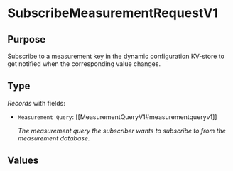 # SubscribeMeasurementRequestV1

## Purpose

<!-- --8<-- [start:purpose] -->
Subscribe to a measurement key in the dynamic configuration KV-store to get notified when the corresponding value changes.
<!-- --8<-- [end:purpose] -->

## Type

<!-- --8<-- [start:type] -->
<div class="type" markdown>


*Records* with fields:
- `Measurement Query`: [[MeasurementQueryV1#measurementqueryv1]]

  *The measurement query the subscriber wants to subscribe to from the measurement database.*


</div>
<!-- --8<-- [end:type] -->

## Values
